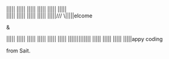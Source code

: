 |||||       ||||| 
|||||       ||||| 
|||||       |||||   
|||||       ||||| 
|||||       ||||| 
|||||/// \\\|||||elcome

&

|||||   |||||
|||||   |||||
|||||   |||||
|||||||||||||
|||||   |||||
|||||   |||||appy coding

from Sait.



